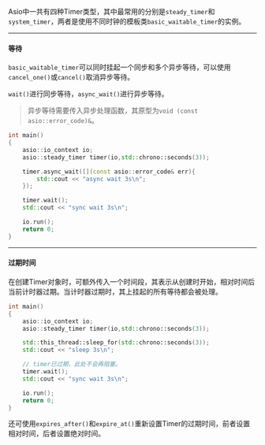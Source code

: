 Asio中一共有四种Timer类型，其中最常用的分别是`steady_timer`和`system_timer`，两者是使用不同时钟的模板类`basic_waitable_timer`的实例。

---

#### 等待

`basic_waitable_timer`可以同时挂起一个同步和多个异步等待，可以使用`cancel_one()`或`cancel()`取消异步等待。

`wait()`进行同步等待，`async_wait()`进行异步等待。

> 异步等待需要传入异步处理函数，其原型为`void (const asio::error_code)&`。

```cpp
int main()
{
    asio::io_context io;
    asio::steady_timer timer(io,std::chrono::seconds(3));

    timer.async_wait([](const asio::error_code& err){
        std::cout << "async wait 3s\n";
    });

    timer.wait();
    std::cout << "sync wait 3s\n";

    io.run();
    return 0;
}
```

---

#### 过期时间

在创建Timer对象时，可额外传入一个时间段，其表示从创建时开始，相对时间后当前计时器过期。当计时器过期时，其上挂起的所有等待都会被处理。

```cpp
int main()
{
    asio::io_context io;
    asio::steady_timer timer(io,std::chrono::seconds(3));

    std::this_thread::sleep_for(std::chrono::seconds(3));
    std::cout << "sleep 3s\n";

    // timer已过期，此处不会再阻塞。
    timer.wait();
    std::cout << "sync wait 3s\n";

    io.run();
    return 0;
}
```

还可使用`expires_after()`和`expire_at()`重新设置Timer的过期时间，前者设置相对时间，后者设置绝对时间。